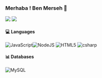 ### Merhaba ! Ben Merseh 👋

<div> 
 <a href="https://discord.gg/kVS3hUTtKU" target="_blank"><img src="https://img.shields.io/badge/Discord-7289DA?style=for-the-badge&logo=discord&logoColor=white" target="_blank"></a> 
  <a href = "mailto:erdem@sourcebilisim.com"><img src="https://img.shields.io/badge/-Gmail-%23333?style=for-the-badge&logo=gmail&logoColor=white" target="_blank"></a>
</div>

#### 💻 Languages
<img alt="JavaScript" src="https://img.shields.io/badge/javascript%20-%23323330.svg?&style=for-the-badge&logo=javascript&logoColor=%23F7DF1E"/><img alt="NodeJS" src="https://img.shields.io/badge/node.js%20-%2343853D.svg?&style=for-the-badge&logo=node.js&logoColor=white"/>  <img alt="HTML5" src="https://img.shields.io/badge/html5%20-%23E34F26.svg?&style=for-the-badge&logo=html5&logoColor=white"/> <img alt="csharp" src="https://img.shields.io/badge/c%23-%23239120.svg?style=for-the-badge&logo=c-sharp&logoColor=white"/>

#### 📊 Databases
<img alt="MySQL" src="https://img.shields.io/badge/mysql-%2300f.svg?style=for-the-badge&logo=mysql&logoColor=white"/>
